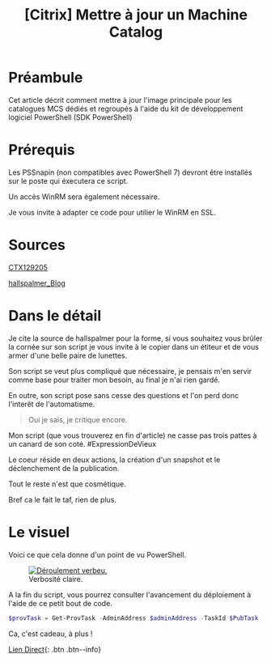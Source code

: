 ﻿---
title: "[Citrix] Mettre à jour un Machine Catalog"
excerpt: "Le studio Citrix ayant ces limitations, il convient pour les plus fainéants d'entres nous d'automatiser le déploiement des mises à jour Citix.
"
category: Citrix
classes: wide
comments: true
tags: 
  - Citrix	
  - Machine Catalog
  - Powershell
---

# Préambule

Cet article décrit comment mettre à jour l'image principale pour les catalogues MCS dédiés et regroupés à l'aide du kit de développement logiciel PowerShell (SDK PowerShell)

# Prérequis

Les PSSnapin (non compatibles avec PowerShell 7) devront être installés sur le poste qui éxecutera ce script.

Un accès WinRM sera également nécessaire.

Je vous invite à adapter ce code pour utilier le WinRM en SSL.

# Sources

[CTX129205](https://support.citrix.com/article/CTX129205)

[hallspalmer_Blog](https://hallspalmer.wordpress.com/2019/10/30/update-citrix-machine-catalog-using-powershell/)

# Dans le détail

Je cite la source de hallspalmer pour la forme, si vous souhaitez vous brûler la cornée sur son script je vous invite à le copier dans un étiteur et de vous armer d'une belle paire de lunettes.

Son script se veut plus compliqué que nécessaire, je pensais m'en servir comme base pour traiter mon besoin, au final je n'ai rien gardé.

En outre, son script pose sans cesse des questions et l'on perd donc l'interêt de l'automatisme.

> Oui je sais, je critique encore.

Mon script (que vous trouverez en fin d'article) ne casse pas trois pattes à un canard de son coté. #ExpressionDeVieux

Le coeur réside en deux actions, la création d'un snapshot et le déclenchement de la publication.

Tout le reste n'est que cosmétique.

Bref ca le fait le taf, rien de plus.

# Le visuel

Voici ce que cela donne d'un point de vu PowerShell.

<figure style="width: 600px" class="align-center">
	<a href="{{ site.url }}{{ site.baseurl }}/assets/images/2024-01-16_17h30_28.png"><img src="{{ site.url }}{{ site.baseurl }}/assets/images/2024-01-16_17h30_28.png" alt="Déroulement verbeu."></a>
  <figcaption>Verbosité claire.</figcaption>
</figure>

A la fin du script, vous pourrez consulter l'avancement du déploiement à l'aide de ce petit bout de code.

```powershell
$provTask = Get-ProvTask -AdminAddress $adminAddress -TaskId $PubTask
```


Ca, c'est cadeau, à plus !

[Lien Direct](https://github.com/MickaelRoy/Cmdlets/tree/main/Update-CtxMachineCatalog){: .btn .btn--info}